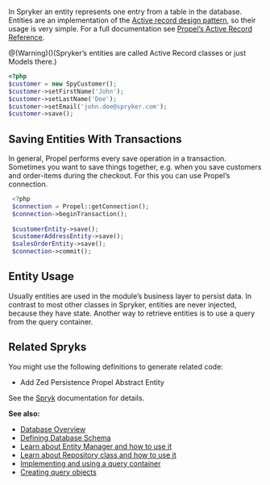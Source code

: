 In Spryker an entity represents one entry from a table in the database. Entities are an implementation of the [Active record design pattern](https://en.wikipedia.org/wiki/Active_record_pattern), so their usage is very simple. For a full documentation see [Propel’s Active Record Reference](http://propelorm.org/documentation/reference/active-record.html).

@(Warning)()(Spryker’s entities are called Active Record classes or just Models there.)


```php
<?php
$customer = new SpyCustomer();
$customer->setFirstName('John');
$customer->setLastName('Doe');
$customer->setEmail('john.doe@spryker.com');
$customer->save();
```

## Saving Entities With Transactions

In general, Propel performs every save operation in a transaction. Sometimes you want to save things together, e.g. when you save customers and order-items during the checkout. For this you can use Propel’s connection.

```php
 <?php
 $connection = Propel::getConnection();
 $connection->beginTransaction();
 
 $customerEntity->save();
 $customerAddressEntity->save();
 $salesOrderEntity->save();
 $connection->commit();
```

## Entity Usage

Usually entities are used in the module’s business layer to persist data. In contrast to most other classes in Spryker, entities are never injected, because they have state. Another way to retrieve entities is to use a query from the query container.

## Related Spryks

You might use the following definitions to generate related code:

* Add Zed Persistence Propel Abstract Entity

See the [Spryk](https://documentation.spryker.com/v2/docs/spryk-201903.htm) documentation for details.

 

**See also:**

* [Database Overview](https://documentation.spryker.com/v4/docs/database_overview.htm)
* [Defining Database Schema](https://documentation.spryker.com/v4/docs/database_schema_definition.htm)
* [Learn about Entity Manager and how to use it](https://documentation.spryker.com/v4/docs/entity-manager.htm)
* [Learn about Repository class and how to use it](https://documentation.spryker.com/v4/docs/repository.htm)
* [Implementing and using a query container](https://documentation.spryker.com/v4/docs/query_container.htm)
* [Creating query objects](https://documentation.spryker.com/v4/docs/query_objects.htm)